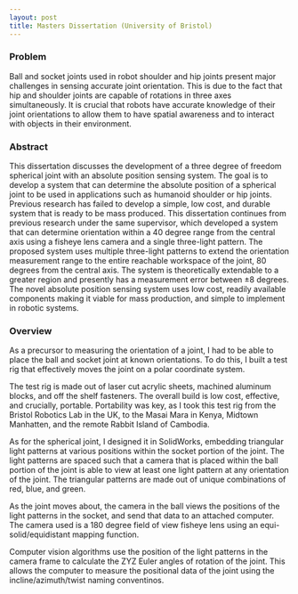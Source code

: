 ```yaml
---
layout: post
title: Masters Dissertation (University of Bristol)
---
```


### Problem

Ball and socket joints used in robot shoulder and hip joints present major challenges in sensing accurate joint orientation. This is due to the fact that hip and shoulder joints are capable of rotations in three axes simultaneously. It is crucial that robots have accurate knowledge of their joint orientations to allow them to have spatial awareness and to interact with objects in their environment. 

### Abstract

This dissertation discusses the development of a three degree of freedom spherical joint with an absolute position sensing system. The goal is to develop a system that can determine the absolute position of a spherical joint to be used in applications such as humanoid shoulder or hip joints. Previous research has failed to develop a simple, low cost, and durable system that is ready to be mass produced. This dissertation continues from previous research under the same supervisor, which developed a system that can determine orientation within a 40 degree range from the central axis using a fisheye lens camera and a single three-light pattern. The proposed system uses multiple three-light patterns to extend the orientation measurement range to the entire reachable workspace of the joint, 80 degrees from the central axis. The system is theoretically extendable to a greater region and presently has a measurement error between ±8 degrees. The novel absolute position sensing system uses low cost, readily available components making it viable for mass production, and simple to implement in robotic systems.


### Overview

As a precursor to measuring the orientation of a joint, I had to be able to place the ball and socket joint at known orientations. To do this, I built a test rig that effectively moves the joint on a polar coordinate system.

The test rig is made out of laser cut acrylic sheets, machined aluminum blocks, and off the shelf fasteners. The overall build is low cost, effective, and crucially, portable. Portability was key, as I took this test rig from the Bristol Robotics Lab in the UK, to the Masai Mara in Kenya, Midtown Manhatten, and the remote Rabbit Island of Cambodia.

As for the spherical joint, I designed it in SolidWorks, embedding triangular light patterns at various positions within the socket portion of the joint. The light patterns are spaced such that a camera that is placed within the ball portion of the joint is able to view at least one light pattern at any orientation of the joint. The triangular patterns are made out of unique combinations of red, blue, and green. 

As the joint moves about, the camera in the ball views the positions of the light patterns in the socket, and send that data to an attached computer. The camera used is a 180 degree field of view fisheye lens using an equi-solid/equidistant mapping function. 

Computer vision algorithms use the position of the light patterns in the camera frame to calculate the ZYZ Euler angles of rotation of the joint. This allows the computer to measure the positional data of the joint using the incline/azimuth/twist naming conventinos. 

